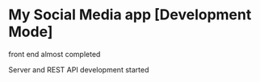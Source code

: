 # My Social Media app [Development Mode]

<!-- Updates -->

front end almost completed

Server and REST API development started
